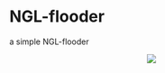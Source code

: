 # NGL-flooder
a simple NGL-flooder

<p align="center">
  <a href="https://star-history.com/#4levy/NGL-flooder&Tips-Discord/Cwelium&Date&theme=dark">
    <img src="https://api.star-history.com/svg?repos=4levy/NGL-flooder&type=Date&theme=dark"">
  </a>
</p>
